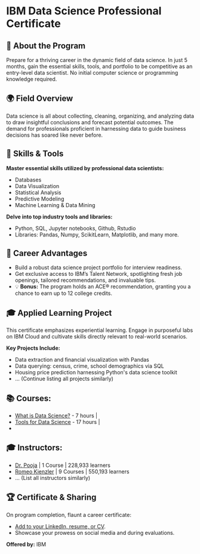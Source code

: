 # IBM Data Science Professional Certificate

## 📘 About the Program

Prepare for a thriving career in the dynamic field of data science. In just 5 months, gain the essential skills, tools, and portfolio to be competitive as an entry-level data scientist. No initial computer science or programming knowledge required.

## 🌍 Field Overview

Data science is all about collecting, cleaning, organizing, and analyzing data to draw insightful conclusions and forecast potential outcomes. The demand for professionals proficient in harnessing data to guide business decisions has soared like never before.

## 🔧 Skills & Tools

**Master essential skills utilized by professional data scientists:**
- Databases
- Data Visualization
- Statistical Analysis
- Predictive Modeling
- Machine Learning & Data Mining

**Delve into top industry tools and libraries:**
- Python, SQL, Jupyter notebooks, Github, Rstudio
- Libraries: Pandas, Numpy, ScikitLearn, Matplotlib, and many more.

## 🚀 Career Advantages

- Build a robust data science project portfolio for interview readiness.
- Get exclusive access to IBM’s Talent Network, spotlighting fresh job openings, tailored recommendations, and invaluable tips.
- 💡 **Bonus:** The program holds an ACE® recommendation, granting you a chance to earn up to 12 college credits.

## 🎓 Applied Learning Project

This certificate emphasizes experiential learning. Engage in purposeful labs on IBM Cloud and cultivate skills directly relevant to real-world scenarios.

**Key Projects Include:**
- Data extraction and financial visualization with Pandas
- Data querying: census, crime, school demographics via SQL
- Housing price prediction harnessing Python's data science toolkit
- ... (Continue listing all projects similarly)

## 📚 Courses:

- [What is Data Science?](#) - 7 hours |
- [Tools for Data Science](#) - 17 hours |
- 

  

## 🎓 Instructors:

- [Dr. Pooja](#) | 1 Course | 228,933 learners
- [Romeo Kienzler](#) | 9 Courses | 550,193 learners
- ... (List all instructors similarly)

## 🏆 Certificate & Sharing

On program completion, flaunt a career certificate:
- [Add to your LinkedIn, resume, or CV](#).
- Showcase your prowess on social media and during evaluations.

**Offered by:** IBM

